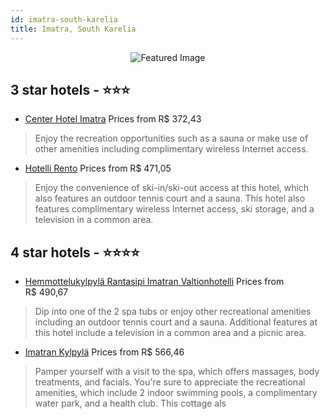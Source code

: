 ```yaml
---
id: imatra-south-karelia
title: Imatra, South Karelia
---
```


<center><img src="https://i.travelapi.com/hotels/1000000/180000/174800/174730/3f2519d2_z.jpg" alt="Featured Image" /></center>


##  3 star hotels - ⭐️⭐️⭐️

-    [Center Hotel Imatra](https://us.hurb.com/hotels/imatra/center-hotel-imatra-JNP-JP111762?cmp=18055) Prices from R$ 372,43
   > Enjoy the recreation opportunities such as a sauna or make use of other amenities including complimentary wireless Internet access.
-    [Hotelli Rento](https://us.hurb.com/hotels/imatra/hotelli-rento-JNP-JP632363?cmp=18055) Prices from R$ 471,05
   > Enjoy the convenience of ski-in/ski-out access at this hotel, which also features an outdoor tennis court and a sauna. This hotel also features complimentary wireless Internet access, ski storage, and a television in a common area.

##  4 star hotels - ⭐️⭐️⭐️⭐️

-    [Hemmottelukylpylä Rantasipi Imatran Valtionhotelli](https://us.hurb.com/hotels/imatra/hemmottelukylpyla-rantasipi-imatran-valtionhotelli-JNP-JP074684?cmp=18055) Prices from R$ 490,67
   > Dip into one of the 2 spa tubs or enjoy other recreational amenities including an outdoor tennis court and a sauna. Additional features at this hotel include a television in a common area and a picnic area.
-    [Imatran Kylpylä](https://us.hurb.com/hotels/imatra/imatran-kylpyla-JNP-JP521386?cmp=18055) Prices from R$ 566,46
   > Pamper yourself with a visit to the spa, which offers massages, body treatments, and facials. You're sure to appreciate the recreational amenities, which include 2 indoor swimming pools, a complimentary water park, and a health club. This cottage als
